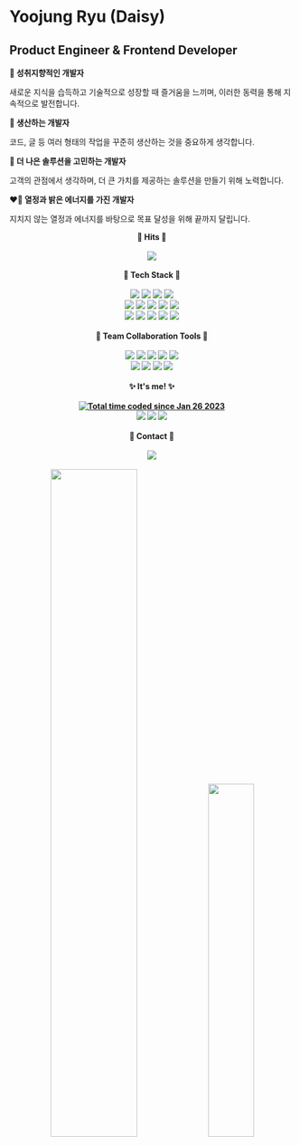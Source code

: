 
  <h1>Yoojung Ryu (Daisy)</h1>
  <h2>Product Engineer & Frontend Developer</h2>
  <strong>🌱 성취지향적인 개발자</strong>
  <p>새로운 지식을 습득하고 기술적으로 성장할 때 즐거움을 느끼며, 이러한 동력을 통해 지속적으로 발전합니다.</p>
  <strong>📝 생산하는 개발자</strong>
  <p>코드, 글 등 여러 형태의 작업을 꾸준히 생산하는 것을 중요하게 생각합니다.</p>
  <strong>👑 더 나은 솔루션을 고민하는 개발자</strong>
  <p>고객의 관점에서 생각하며, 더 큰 가치를 제공하는 솔루션을 만들기 위해 노력합니다.</p>
  <strong>❤️‍🔥 열정과 밝은 에너지를 가진 개발자</strong>
  <p>지치지 않는 열정과 에너지를 바탕으로 목표 달성을 위해 끝까지 달립니다.</p>
  <div align="center">
  <strong>🐥 Hits 🐥</strong>
  <br/>
  <br/>
  <a href="https://hits.seeyoufarm.com"><img src="https://hits.seeyoufarm.com/api/count/incr/badge.svg?url=https%3A%2F%2Fgithub.com%2Fu-ryu-00&count_bg=%23F3C1FF&title_bg=%233D67FF&icon=ghostery.svg&icon_color=%23E7E7E7&title=hits&edge_flat=false"/></a>
  <br/>
  <br/>
  <strong>👾 Tech Stack 👾</strong>
  <br/>
  <br/>
  <img src="https://img.shields.io/badge/JavaScript-F7DF1E?style=plastic&logo=javascript&logoColor=FFFFFF"/>
  <img src="https://img.shields.io/badge/TypeScript-3178C6?style=plastic&logo=typescript&logoColor=FFFFFF"/>
  <img src="https://img.shields.io/badge/HTML5-E34F26?style=plastic&logo=html5&logoColor=FFFFFF"/>
  <img src="https://img.shields.io/badge/CSS3-1572B6?style=plastic&logo=css3&logoColor=FFFFFF"/>
  <br/>
  <img src="https://img.shields.io/badge/React-61DAFB?style=plastic&logo=React&logoColor=FFFFFF"/>
  <img src="https://img.shields.io/badge/Storybook-FF4785?style=plastic&logo=React&logoColor=FFFFFF"/>
  <img src="https://img.shields.io/badge/Next.js-000000?style=plastic&logo=nextdotjs&logoColor=FFFFFF"/>
  <img src="https://img.shields.io/badge/Redux-764ABC?style=plastic&logo=redux&logoColor=FFFFFF"/>
  <img src="https://img.shields.io/badge/jQuery-0769AD?style=plastic&logo=jQuery&logoColor=FFFFFF"/>
  <br/>
  <img src="https://img.shields.io/badge/styled components-DB7093?style=plastic&logo=styled-components&logoColor=FFFFFF"/>
  <img src="https://img.shields.io/badge/Firebase-FFCA28?style=plastic&logo=firebase&logoColor=FFFFFF"/>
  <img src="https://img.shields.io/badge/npm-CB3837?style=plastic&logo=npm&logoColor=FFFFFF"/>
  <img src="https://img.shields.io/badge/ESLint-4B32C3?style=plastic&logo=eslint&logoColor=FFFFFF"/>
  <img src="https://img.shields.io/badge/Jest-C21325?style=plastic&logo=jest&logoColor=FFFFFF"/>
  <br/>
  <br/>
  <strong>🎀 Team Collaboration Tools 🎀</h2>
  <br/>
  <br/>
  <img src="https://img.shields.io/badge/Git-F05032?style=plastic&logo=git&logoColor=FFFFFF"/>
  <img src="https://img.shields.io/badge/GitBook-BBDDE5?style=plastic&logo=gitbook&logoColor=FFFFFF"/>
  <img src="https://img.shields.io/badge/GitLab-FC6D26?style=plastic&logo=gitlab&logoColor=FFFFFF"/>
  <img src="https://img.shields.io/badge/Figma-F24E1E?style=plastic&logo=figma&logoColor=FFFFFF"/>
  <img src="https://img.shields.io/badge/Adobe XD-FF61F6?style=plastic&logo=adobexd&logoColor=FFFFFF"/>
  <br/>
  <img src="https://img.shields.io/badge/Slack-4A154B?style=plastic&logo=slack&logoColor=FFFFFF"/>
  <img src="https://img.shields.io/badge/Notion-000000?style=plastic&logo=notion&logoColor=FFFFFF"/>
  <img src="https://img.shields.io/badge/Confluence-172B4D?style=plastic&logo=confluence&logoColor=FFFFFF"/>
  <img src="https://img.shields.io/badge/Jira-0052CC?style=plastic&logo=jira&logoColor=FFFFFF"/>
  <br/>
  <br/>
  <strong>✨ It's me! ✨</strong>
  <br/>
  <br/>
      <a href="https://wakatime.com/@1296a10b-7179-41b1-880d-8a06229f3901"><img src="https://wakatime.com/badge/user/1296a10b-7179-41b1-880d-8a06229f3901.svg" alt="Total time coded since Jan 26 2023" /></a>
    <br/>
  <a href="https://velog.io/@u-ryu-00" target="_blank"><img src="https://img.shields.io/badge/Velog-20C997?style=plastic&logo=velog&logoColor=FFFFFF"/></a>
  <a href="https://www.linkedin.com/in/u-ryu" target="_blank"><img src="https://img.shields.io/badge/LinkedIn-0A66C2?style=plastic&logo=LinkedIn&logoColor=FFFFFF"/></a>
  <a href="https://www.instagram.com/u._.ryu__/" target="_blank"><img src="https://img.shields.io/badge/Instagram-E4405F?style=plastic&logo=Instagram&logoColor=FFFFFF"/></a>
  <br/>
  <br/>
  <strong>💌 Contact 💌</strong>
  <br/>
  <br/>
  <a href="mailto:engineer.u.ryu@gmail.com">
    <img src="https://img.shields.io/badge/Gmail-EA4335?style=plastic&logo=Gmail&logoColor=FFFFFF"> 
  </a>
  <br/>
  <br/>
  <div>
    <img src="https://github-readme-stats.vercel.app/api?username=u-ryu-00&show_icons=true&theme=default&count_private=true" width="55%"/>
    <img src="https://github-readme-stats.vercel.app/api/top-langs/?username=u-ryu-00&layout=compact&theme=default&count_private=true" width="40%"/>
  </div>  
</div>

